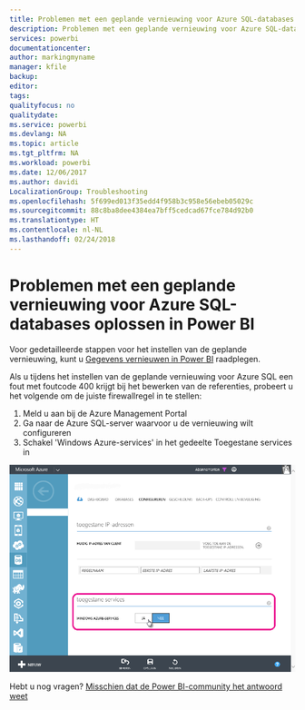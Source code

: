 ```yaml
---
title: Problemen met een geplande vernieuwing voor Azure SQL-databases oplossen
description: Problemen met een geplande vernieuwing voor Azure SQL-databases oplossen in Power BI
services: powerbi
documentationcenter: 
author: markingmyname
manager: kfile
backup: 
editor: 
tags: 
qualityfocus: no
qualitydate: 
ms.service: powerbi
ms.devlang: NA
ms.topic: article
ms.tgt_pltfrm: NA
ms.workload: powerbi
ms.date: 12/06/2017
ms.author: davidi
LocalizationGroup: Troubleshooting
ms.openlocfilehash: 5f699ed013f35edd4f958b3c958e56ebeb05029c
ms.sourcegitcommit: 88c8ba8dee4384ea7bff5cedcad67fce784d92b0
ms.translationtype: HT
ms.contentlocale: nl-NL
ms.lasthandoff: 02/24/2018
---
```

# <a name="troubleshooting-scheduled-refresh-for-azure-sql-databases-in-power-bi"></a>Problemen met een geplande vernieuwing voor Azure SQL-databases oplossen in Power BI
Voor gedetailleerde stappen voor het instellen van de geplande vernieuwing, kunt u [Gegevens vernieuwen in Power BI](refresh-data.md) raadplegen.

Als u tijdens het instellen van de geplande vernieuwing voor Azure SQL een fout met foutcode 400 krijgt bij het bewerken van de referenties, probeert u het volgende om de juiste firewallregel in te stellen:

1. Meld u aan bij de Azure Management Portal
2. Ga naar de Azure SQL-server waarvoor u de vernieuwing wilt configureren
3. Schakel 'Windows Azure-services' in het gedeelte Toegestane services in

![](media/service-admin-troubleshooting-scheduled-refresh-azure-sql-databases/azurerefresh.png)  

Hebt u nog vragen? [Misschien dat de Power BI-community het antwoord weet](http://community.powerbi.com/)

